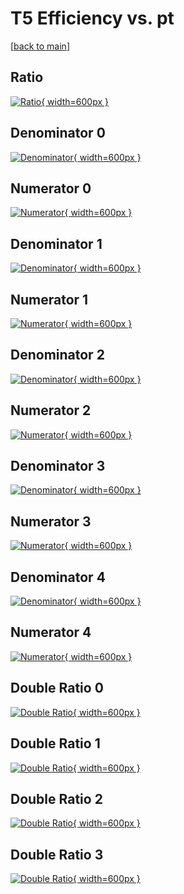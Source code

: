 # T5 Efficiency vs. pt

[[back to main](./)]



## Ratio

[![Ratio](../mtv/var/T5_base_11_1_eff_pt.png){ width=600px }](../mtv/var/T5_base_11_1_eff_pt.pdf)

## Denominator 0

[![Denominator](../mtv/den/T5_base_11_1_eff_pt_den0.png){ width=600px }](../mtv/den/T5_base_11_1_eff_pt_den0.pdf)

## Numerator 0

[![Numerator](../mtv/num/T5_base_11_1_eff_pt_num0.png){ width=600px }](../mtv/num/T5_base_11_1_eff_pt_num0.pdf)

## Denominator 1

[![Denominator](../mtv/den/T5_base_11_1_eff_pt_den1.png){ width=600px }](../mtv/den/T5_base_11_1_eff_pt_den1.pdf)

## Numerator 1

[![Numerator](../mtv/num/T5_base_11_1_eff_pt_num1.png){ width=600px }](../mtv/num/T5_base_11_1_eff_pt_num1.pdf)

## Denominator 2

[![Denominator](../mtv/den/T5_base_11_1_eff_pt_den2.png){ width=600px }](../mtv/den/T5_base_11_1_eff_pt_den2.pdf)

## Numerator 2

[![Numerator](../mtv/num/T5_base_11_1_eff_pt_num2.png){ width=600px }](../mtv/num/T5_base_11_1_eff_pt_num2.pdf)

## Denominator 3

[![Denominator](../mtv/den/T5_base_11_1_eff_pt_den3.png){ width=600px }](../mtv/den/T5_base_11_1_eff_pt_den3.pdf)

## Numerator 3

[![Numerator](../mtv/num/T5_base_11_1_eff_pt_num3.png){ width=600px }](../mtv/num/T5_base_11_1_eff_pt_num3.pdf)

## Denominator 4

[![Denominator](../mtv/den/T5_base_11_1_eff_pt_den4.png){ width=600px }](../mtv/den/T5_base_11_1_eff_pt_den4.pdf)

## Numerator 4

[![Numerator](../mtv/num/T5_base_11_1_eff_pt_num4.png){ width=600px }](../mtv/num/T5_base_11_1_eff_pt_num4.pdf)

## Double Ratio 0

[![Double Ratio](../mtv/ratio/T5_base_11_1_eff_pt_ratio0.png){ width=600px }](../mtv/ratio/T5_base_11_1_eff_pt_ratio0.pdf)

## Double Ratio 1

[![Double Ratio](../mtv/ratio/T5_base_11_1_eff_pt_ratio1.png){ width=600px }](../mtv/ratio/T5_base_11_1_eff_pt_ratio1.pdf)

## Double Ratio 2

[![Double Ratio](../mtv/ratio/T5_base_11_1_eff_pt_ratio2.png){ width=600px }](../mtv/ratio/T5_base_11_1_eff_pt_ratio2.pdf)

## Double Ratio 3

[![Double Ratio](../mtv/ratio/T5_base_11_1_eff_pt_ratio3.png){ width=600px }](../mtv/ratio/T5_base_11_1_eff_pt_ratio3.pdf)


